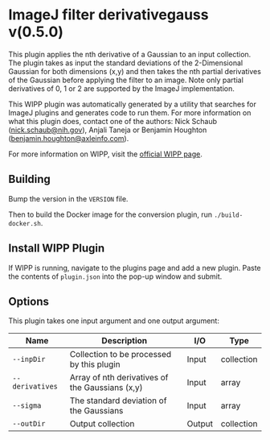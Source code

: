 # ImageJ filter derivativegauss v(0.5.0)

This plugin applies the nth derivative of a Gaussian to an input collection. The
plugin takes as input the standard deviations of the 2-Dimensional Gaussian for
both dimensions (x,y) and then takes the nth partial derivatives of the Gaussian
before applying the filter to an image. Note only partial derivatives of 0, 1 or
2 are supported by the ImageJ implementation.

This WIPP plugin was automatically generated by a utility that searches for
ImageJ plugins and generates code to run them. For more information on what this
plugin does, contact one of the authors: Nick Schaub (nick.schaub@nih.gov),
Anjali Taneja or Benjamin Houghton (benjamin.houghton@axleinfo.com).

For more information on WIPP, visit the [official WIPP page](https://isg.nist.gov/deepzoomweb/software/wipp).

## Building

Bump the version in the `VERSION` file.

Then to build the Docker image for the conversion plugin, run
`./build-docker.sh`.

## Install WIPP Plugin

If WIPP is running, navigate to the plugins page and add a new plugin.
Paste the contents of `plugin.json` into the pop-up window and submit.

## Options

This plugin takes one input argument and one output argument:

| Name            | Description                                     | I/O    | Type       |
| --------------- | ----------------------------------------------- | ------ | ---------- |
| `--inpDir`      | Collection to be processed by this plugin       | Input  | collection |
| `--derivatives` | Array of nth derivatives of the Gaussians (x,y) | Input  | array      |
| `--sigma`       | The standard deviation of the Gaussians         | Input  | array      |
| `--outDir`      | Output collection                               | Output | collection |
